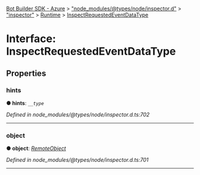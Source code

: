 [Bot Builder SDK - Azure](../README.md) > ["node_modules/@types/node/inspector.d"](../modules/_node_modules__types_node_inspector_d_.md) > ["inspector"](../modules/_node_modules__types_node_inspector_d_._inspector_.md) > [Runtime](../modules/_node_modules__types_node_inspector_d_._inspector_.runtime.md) > [InspectRequestedEventDataType](../interfaces/_node_modules__types_node_inspector_d_._inspector_.runtime.inspectrequestedeventdatatype.md)



# Interface: InspectRequestedEventDataType


## Properties
<a id="hints"></a>

###  hints

**●  hints**:  *`__type`* 

*Defined in node_modules/@types/node/inspector.d.ts:702*





___

<a id="object"></a>

###  object

**●  object**:  *[RemoteObject](_node_modules__types_node_inspector_d_._inspector_.runtime.remoteobject.md)* 

*Defined in node_modules/@types/node/inspector.d.ts:701*





___


